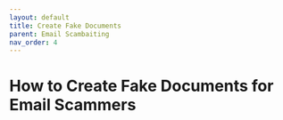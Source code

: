 ```yaml
---
layout: default
title: Create Fake Documents
parent: Email Scambaiting
nav_order: 4
---
```


# How to Create Fake Documents for Email Scammers
